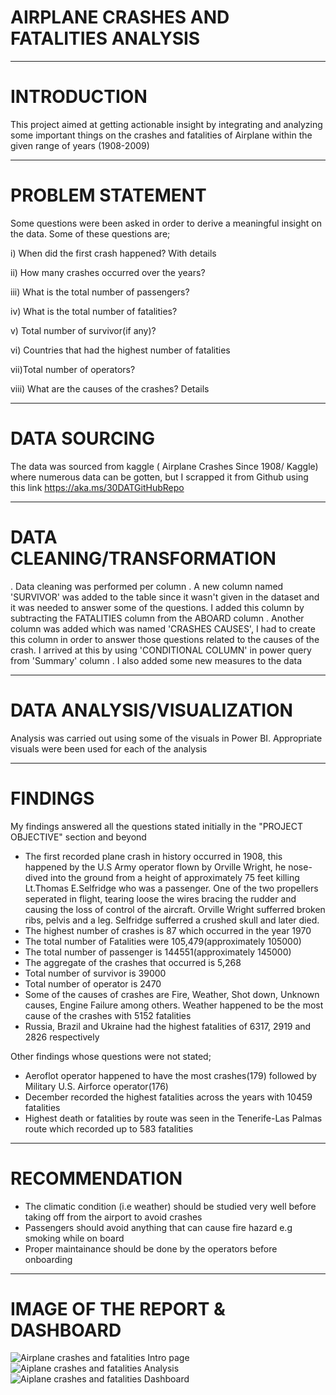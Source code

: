 # AIRPLANE CRASHES AND FATALITIES ANALYSIS

----

# INTRODUCTION


 This project aimed at getting actionable insight by integrating and analyzing some important things on the crashes and fatalities of Airplane within the given range of years (1908-2009)
 

----

# PROBLEM STATEMENT


Some questions were been asked in order to derive a meaningful insight on the data. Some of these questions are;

i) When did the first crash happened? With details

ii) How many crashes occurred over the years?

iii) What is the total number of passengers?

iv) What is the total number of fatalities?

v) Total number of survivor(if any)?

vi) Countries that had the highest number of fatalities

vii)Total number of operators?

viii) What are the causes of the crashes? Details


----

# DATA SOURCING


The data was sourced from kaggle ( Airplane Crashes Since 1908/ Kaggle) where numerous data can be gotten, but I scrapped it from Github using this link https://aka.ms/30DATGitHubRepo

---

# DATA CLEANING/TRANSFORMATION


. Data cleaning was performed per column
. A new column named 'SURVIVOR' was added to the table since it wasn't given in the dataset and it was needed to answer some of the questions. I added this column by subtracting the FATALITIES column from the ABOARD column
. Another column was added which was named 'CRASHES CAUSES', I had to create this column in order to answer those questions related to the causes of the crash. I arrived at this by using 'CONDITIONAL COLUMN' in power query from 'Summary' column
. I also added some new measures to the data

----

# DATA ANALYSIS/VISUALIZATION


Analysis was carried out using some of the visuals in Power BI. Appropriate visuals were been used for each of the analysis

----

# FINDINGS


My findings answered all the questions stated initially in the "PROJECT OBJECTIVE" section and beyond
- The first recorded plane crash in history occurred in 1908, this happened by the U.S Army operator flown by Orville Wright, he nose-dived into the ground from a height of approximately 75 feet killing Lt.Thomas E.Selfridge who was a passenger. One of the two propellers seperated in flight, tearing loose the wires bracing the rudder and causing the loss of control of the aircraft. Orville Wright sufferred broken ribs, pelvis and a leg. Selfridge sufferred a crushed skull and later died.
- The highest number of crashes is 87 which occurred in the year 1970
- The total number of Fatalities were 105,479(approximately 105000)
- The total number of passenger is 144551(approximately 145000)
- The aggregate of the crashes that occurred is 5,268
- Total number of survivor is 39000
- Total number of operator is 2470
- Some of the causes of crashes are Fire, Weather, Shot down, Unknown causes, Engine Failure among others. Weather happened to be the most cause of the crashes with 5152 fatalities
- Russia, Brazil and Ukraine had the highest fatalities of 6317, 2919 and 2826 respectively

Other findings whose questions were not stated;
- Aeroflot operator happened to have the most crashes(179) followed by Military U.S. Airforce operator(176)
- December recorded the highest fatalities across the years with 10459 fatalities
- Highest death or fatalities by route was seen in the Tenerife-Las Palmas route which recorded up to 583 fatalities

----

# RECOMMENDATION


- The climatic condition (i.e weather) should be studied very well before taking off from the airport to avoid crashes
- Passengers should avoid anything that can cause fire hazard e.g smoking while on board
- Proper maintainance should be done by the operators before onboarding

----

# IMAGE OF THE REPORT & DASHBOARD


![Airplane crashes and fatalities Intro page](https://user-images.githubusercontent.com/97677904/179812919-e04d1f81-f6eb-465b-af1d-5a7c9525daa7.jpg)
![Aiplane crashes and fatalities Analysis](https://user-images.githubusercontent.com/97677904/179812975-8253c62c-519e-4d01-819b-57d3fb4c2bd9.jpg)
![Aiplane crashes and fatalities Dashboard](https://user-images.githubusercontent.com/97677904/179813008-d8d7f60f-8a3f-4178-b829-029ed03b49f1.jpg)

